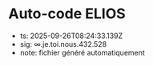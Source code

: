 # Auto-code ELIOS
- ts: 2025-09-26T08:24:33.139Z
- sig: ∞.je.toi.nous.432.528
- note: fichier généré automatiquement